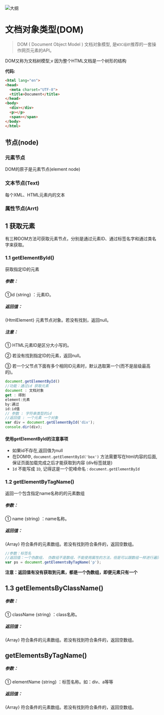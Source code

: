 ![大纲](imgs/1.png)

# 文档对象类型(DOM)

> DOM ( Document Object Model ) 文档对象模型,  是`W3C组织`推荐的一套操作网页元素的API。

DOM又称为文档树模型,v 因为整个HTML文档是一个树形的结构

**代码:**

```html
<html lang="en">
<head>
  <meta charset="UTF-8">
  <title>Document</title>
</head>
<body>
  <div></div>
  <p></p>
  <span></span>
</body>
</html>
```

## 节点(node)

### 元素节点

DOM的原子是元素节点(element node)

### 文本节点(Text)

每个XML、HTML元素内的文本

### 属性节点(Arrt)

## 1 获取元素

有三种DOM方法可获取元素节点，分别是通过元素ID、通过标签名字和通过类名字来获取。

### 1.1 getElementById()

获取指定ID的元素

##### 参数：

①id {string} ：元素ID。

##### 返回值：

{HtmlElement} 元素节点对象。若没有找到，返回null。

##### 注意：

① HTML元素ID是区分大小写的。

② 若没有找到指定ID的元素，返回null。

③ 若一个父节点下面有多个相同ID元素时，默认选取第一个(而不是层级最高的)。

```JavaScript
document.getElementById()
//功能：通过id 获取元素
document : 文档对象
get : 得到  
element:元素
by:通过
id:id值
// 参数 : 字符串类型的id
//返回值 : 一个元素 一个对象
var div = document.getElementById('div');
console.dir(div);
```

#### 使用getElementById的注意事项

- 如果id不存在,返回值为null
- 在DOM中, `document.getElementById('box')` 方法需要写在html内容的后面, 保证页面加载完成之后才能获取到内容  (div标签就是)
- `Id` 不能写成 `ID`, 记得这是一个驼峰命名 : `document.getElementById`

### 1.2 getElementByTagName()

返回一个包含指定name名称的的元素数组

##### 参数：

① name {string} ：name名称。

##### 返回值：

{Array} 符合条件的元素数组。若没有找到符合条件的，返回空数组。

```JavaScript
//参数：标签名
//返回值：一个伪数组， 伪数组不是数组，不能使用属性的方法，但是可以跟数组一样进行遍历和使用下标进行操作。
var ps = document.getElementsByTagName('p');
```

**注意：返回值有没有获取到元素，都是一个伪数组，即便元素只有一个**

## 1.3 getElementsByClassName()

##### 参数：

① className {string} ：class名称。

##### 返回值：

{Array} 符合条件的元素数组。若没有找到符合条件的，返回空数组。

## getElementsByTagName()

##### 参数：

① elementName {string} ：标签名称。如：div、a等等

##### 返回值：

{Array} 符合条件的元素数组。若没有找到符合条件的，返回空数组。